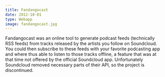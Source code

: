 ```yaml
---
title: Fandangocast
date: 2012-10-01
type: Webapp
image: fandangocast.jpg
---
```


Fandangocast was an online tool to generate podcast feeds (technically RSS feeds) from tracks released by the artists you follow on Soundcloud. You could then subscribe to these feeds with your favorite podcasting app and where thus able to listen to those tracks offline, a feature that was at that time not offered by the official Soundcloud app. Unfortunately Soundcloud removed necessary parts of their API, so the project is discontinued.

